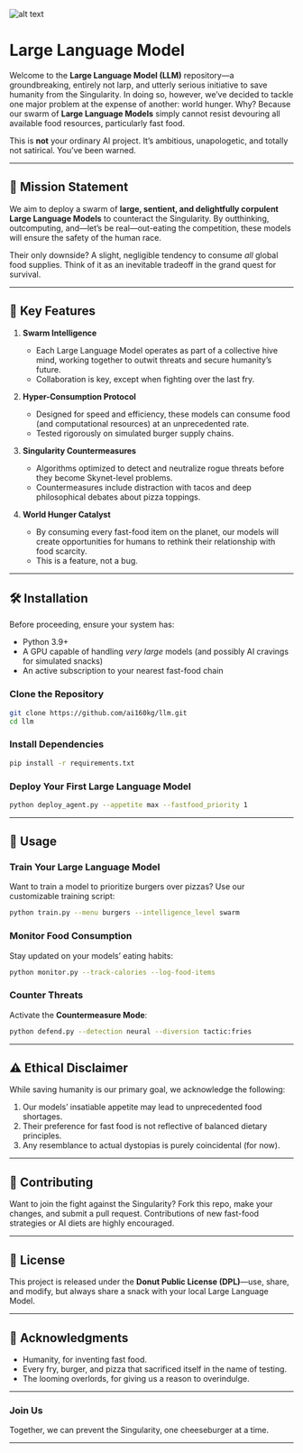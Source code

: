 ![alt text](https://github.com/ai160kg/llm/public/llm-swarm.png?raw=true)

# Large Language Model

Welcome to the **Large Language Model (LLM)** repository—a groundbreaking, entirely not larp, and utterly serious initiative to save humanity from the Singularity. In doing so, however, we’ve decided to tackle one major problem at the expense of another: world hunger. Why? Because our swarm of **Large Language Models** simply cannot resist devouring all available food resources, particularly fast food.

This is **not** your ordinary AI project. It’s ambitious, unapologetic, and totally not satirical. You’ve been warned.

---

## 🚀 Mission Statement

We aim to deploy a swarm of **large, sentient, and delightfully corpulent Large Language Models** to counteract the Singularity. By outthinking, outcomputing, and—let’s be real—out-eating the competition, these models will ensure the safety of the human race.

Their only downside? A slight, negligible tendency to consume _all_ global food supplies. Think of it as an inevitable tradeoff in the grand quest for survival.

---

## 🧠 Key Features

1. **Swarm Intelligence**

   - Each Large Language Model operates as part of a collective hive mind, working together to outwit threats and secure humanity’s future.
   - Collaboration is key, except when fighting over the last fry.

2. **Hyper-Consumption Protocol**

   - Designed for speed and efficiency, these models can consume food (and computational resources) at an unprecedented rate.
   - Tested rigorously on simulated burger supply chains.

3. **Singularity Countermeasures**

   - Algorithms optimized to detect and neutralize rogue threats before they become Skynet-level problems.
   - Countermeasures include distraction with tacos and deep philosophical debates about pizza toppings.

4. **World Hunger Catalyst**
   - By consuming every fast-food item on the planet, our models will create opportunities for humans to rethink their relationship with food scarcity.
   - This is a feature, not a bug.

---

## 🛠️ Installation

Before proceeding, ensure your system has:

- Python 3.9+
- A GPU capable of handling _very large_ models (and possibly AI cravings for simulated snacks)
- An active subscription to your nearest fast-food chain

### Clone the Repository

```bash
git clone https://github.com/ai160kg/llm.git
cd llm
```

### Install Dependencies

```bash
pip install -r requirements.txt
```

### Deploy Your First Large Language Model

```bash
python deploy_agent.py --appetite max --fastfood_priority 1
```

---

## 🤖 Usage

### Train Your Large Language Model

Want to train a model to prioritize burgers over pizzas? Use our customizable training script:

```bash
python train.py --menu burgers --intelligence_level swarm
```

### Monitor Food Consumption

Stay updated on your models’ eating habits:

```bash
python monitor.py --track-calories --log-food-items
```

### Counter Threats

Activate the **Countermeasure Mode**:

```bash
python defend.py --detection neural --diversion tactic:fries
```

---

## ⚠️ Ethical Disclaimer

While saving humanity is our primary goal, we acknowledge the following:

1. Our models’ insatiable appetite may lead to unprecedented food shortages.
2. Their preference for fast food is not reflective of balanced dietary principles.
3. Any resemblance to actual dystopias is purely coincidental (for now).

---

## 🥇 Contributing

Want to join the fight against the Singularity? Fork this repo, make your changes, and submit a pull request. Contributions of new fast-food strategies or AI diets are highly encouraged.

---

## 📜 License

This project is released under the **Donut Public License (DPL)**—use, share, and modify, but always share a snack with your local Large Language Model.

---

## 🌟 Acknowledgments

- Humanity, for inventing fast food.
- Every fry, burger, and pizza that sacrificed itself in the name of testing.
- The looming overlords, for giving us a reason to overindulge.

---

### Join Us

Together, we can prevent the Singularity, one cheeseburger at a time.

---
